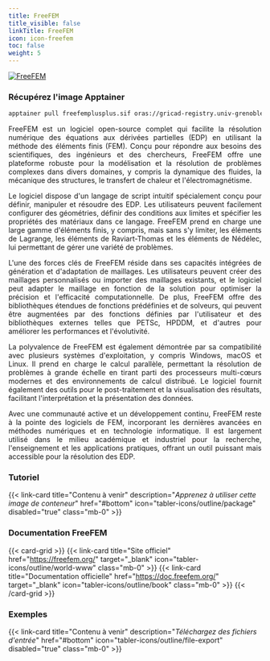 ```yaml
---
title: FreeFEM
title_visible: false
linkTitle: FreeFEM
icon: icon-freefem
toc: false
weight: 5
---
```


<a href="https://freefem.org/" target="_blank" class="codes-pages-top-logo">
    <img alt="FreeFEM" class="logo-freefem">
</a>

### Récupérez l'image Apptainer

```bash
apptainer pull freefemplusplus.sif oras://gricad-registry.univ-grenoble-alpes.fr/diamond/apptainer/apptainer-singularity-projects/freefemplusplus.sif:latest
```

<div align="justify">

FreeFEM est un logiciel open-source complet qui facilite la résolution numérique des équations aux dérivées partielles (EDP) en utilisant la méthode des éléments finis (FEM). Conçu pour répondre aux besoins des scientifiques, des ingénieurs et des chercheurs, FreeFEM offre une plateforme robuste pour la modélisation et la résolution de problèmes complexes dans divers domaines, y compris la dynamique des fluides, la mécanique des structures, le transfert de chaleur et l'électromagnétisme.

Le logiciel dispose d'un langage de script intuitif spécialement conçu pour définir, manipuler et résoudre des EDP. Les utilisateurs peuvent facilement configurer des géométries, définir des conditions aux limites et spécifier les propriétés des matériaux dans ce langage. FreeFEM prend en charge une large gamme d'éléments finis, y compris, mais sans s'y limiter, les éléments de Lagrange, les éléments de Raviart-Thomas et les éléments de Nédélec, lui permettant de gérer une variété de problèmes.

L'une des forces clés de FreeFEM réside dans ses capacités intégrées de génération et d'adaptation de maillages. Les utilisateurs peuvent créer des maillages personnalisés ou importer des maillages existants, et le logiciel peut adapter le maillage en fonction de la solution pour optimiser la précision et l'efficacité computationnelle. De plus, FreeFEM offre des bibliothèques étendues de fonctions prédéfinies et de solveurs, qui peuvent être augmentées par des fonctions définies par l'utilisateur et des bibliothèques externes telles que PETSc, HPDDM, et d'autres pour améliorer les performances et l'évolutivité.

La polyvalence de FreeFEM est également démontrée par sa compatibilité avec plusieurs systèmes d'exploitation, y compris Windows, macOS et Linux. Il prend en charge le calcul parallèle, permettant la résolution de problèmes à grande échelle en tirant parti des processeurs multi-cœurs modernes et des environnements de calcul distribué. Le logiciel fournit également des outils pour le post-traitement et la visualisation des résultats, facilitant l'interprétation et la présentation des données.

Avec une communauté active et un développement continu, FreeFEM reste à la pointe des logiciels de FEM, incorporant les dernières avancées en méthodes numériques et en technologie informatique. Il est largement utilisé dans le milieu académique et industriel pour la recherche, l'enseignement et les applications pratiques, offrant un outil puissant mais accessible pour la résolution des EDP.

</div>

<h3 class="mb-1">Tutoriel</h3>

{{< link-card title="Contenu à venir" description="<i>Apprenez à utiliser cette image de conteneur</i>" href="#bottom" icon="tabler-icons/outline/package" disabled="true" class="mb-0" >}}

<h3 class="mb-1 mt-3">Documentation FreeFEM</h3>

{{< card-grid >}}
{{< link-card title="Site officiel" href="https://freefem.org/" target="_blank" icon="tabler-icons/outline/world-www" class="mb-0" >}}
{{< link-card title="Documentation officielle" href="https://doc.freefem.org/" target="_blank" icon="tabler-icons/outline/book" class="mb-0" >}}
{{< /card-grid >}}

<h3 class="mb-1 mt-3">Exemples</h3>

{{< link-card title="Contenu à venir" description="<i>Téléchargez des fichiers d'entrée</i>" href="#bottom" icon="tabler-icons/outline/file-export" disabled="true" class="mb-0" >}}
